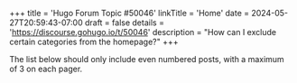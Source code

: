 +++
title = 'Hugo Forum Topic #50046'
linkTitle = 'Home'
date = 2024-05-27T20:59:43-07:00
draft = false
details = 'https://discourse.gohugo.io/t/50046'
description = "How can I exclude certain categories from the homepage?"
+++

The list below should only include even numbered posts, with a maximum of 3 on each pager.
